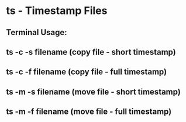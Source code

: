 # ts - Timestamp Files
## Terminal Usage:
##        ts -c -s filename (copy file - short timestamp)
##        ts -c -f filename (copy file - full timestamp)
##        ts -m -s filename (move file - short timestamp)
##        ts -m -f filename (move file - full timestamp)


